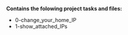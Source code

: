 __Contains the folowing project tasks and files:__  
* 0-change_your_home_IP  
* 1-show_attached_IPs

